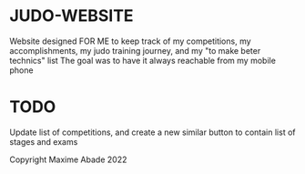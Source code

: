 # JUDO-WEBSITE

Website designed FOR ME to keep track of my competitions, my accomplishments, my judo training journey, and my "to make beter technics" list
The goal was to have it always reachable from my mobile phone 


# TODO 
Update list of competitions, and create a new similar button to contain list of stages and exams



Copyright Maxime Abade 2022

